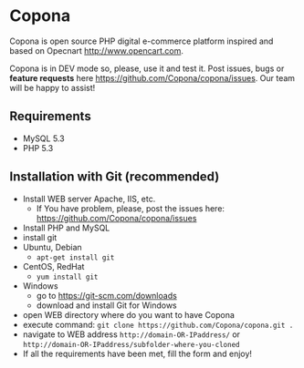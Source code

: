 # Copona

Copona is open source PHP digital e-commerce platform inspired and based on Opecnart http://www.opencart.com.

Copona is in DEV mode so, please, use it and test it. Post issues, bugs or **feature requests** here https://github.com/Copona/copona/issues. Our team will be happy to assist!


## Requirements
* MySQL 5.3
* PHP 5.3

## Installation with Git (recommended)
* Install WEB server Apache, IIS, etc.
  * If You have problem, please, post the issues here: https://github.com/Copona/copona/issues 
* Install PHP and MySQL 
* install git
 * Ubuntu, Debian
   * `apt-get install git`
 * CentOS, RedHat
   * `yum install git`
 * Windows
   * go to https://git-scm.com/downloads
    * download and install Git for Windows
* open WEB directory where do you want to have Copona
* execute command: `git clone https://github.com/Copona/copona.git .`
* navigate to WEB address `http://domain-OR-IPaddress/` or `http://domain-OR-IPaddress/subfolder-where-you-cloned`
* If all the requirements have been met, fill the form and enjoy!
